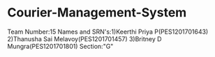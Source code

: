 # Courier-Management-System
Team Number:15
Names and SRN's:1)Keerthi Priya P(PES1201701643)
                2)Thanusha Sai Melavoy(PES1201701457)
                3)Britney D Mungra(PES1201701801)
Section:"G"
                
